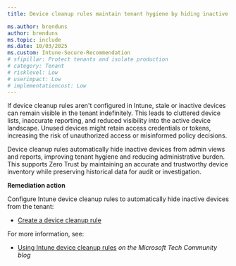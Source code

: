 ```yaml
---
title: Device cleanup rules maintain tenant hygiene by hiding inactive devices

ms.author: brenduns
author: brenduns
ms.topic: include
ms.date: 10/03/2025
ms.custom: Intune-Secure-Recommendation
# sfipillar: Protect tenants and isolate production
# category: Tenant
# risklevel: Low
# userimpact: Low
# implementationcost: Low
---
```

If device cleanup rules aren't configured in Intune, stale or inactive devices can remain visible in the tenant indefinitely. This leads to cluttered device lists, inaccurate reporting, and reduced visibility into the active device landscape. Unused devices might retain access credentials or tokens, increasing the risk of unauthorized access or misinformed policy decisions. 

Device cleanup rules automatically hide inactive devices from admin views and reports, improving tenant hygiene and reducing administrative burden. This supports Zero Trust by maintaining an accurate and trustworthy device inventory while preserving historical data for audit or investigation.

**Remediation action**

Configure Intune device cleanup rules to automatically hide inactive devices from the tenant:  
- [Create a device cleanup rule](/intune/intune-service/fundamentals/device-cleanup-rules#how-to-create-a-device-cleanup-rule)

For more information, see:  
- [Using Intune device cleanup rules](https://techcommunity.microsoft.com/blog/devicemanagementmicrosoft/using-intune-device-cleanup-rules-updated-version/3760854) *on the Microsoft Tech Community blog*

